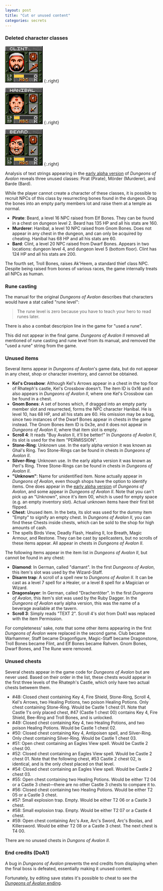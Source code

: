 ```yaml
---
layout: post
title: "Cut or unused content"
categories: secrets
---
```


### Deleted character classes

![Clint](../images/npc_clint.png "Clint")
{:.right}

![Hanibal](../images/npc_hanibal.png "Hanibal")
{:.right}

![Beard](../images/npc_beard.png "Beard")
{:.right}

Analysis of text strings appearing in the
[early alpha version](../secrets/early-alpha-version) of _Dungeons of Avalon_
reveals three unused classes: Pirat (Pirate), M&ouml;rder (Murderer), and
Barde (Bard).

While the player cannot create a character of these classes, it is possible to
recruit NPCs of this class by resurrecting bones found in the dungeon. Drag the
bones into an empty party members lot and raise them at a temple as normal.

* __Pirate__: Beard, a level 16 NPC raised from Elf Bones.
  They can be found in a chest on dungeon level 2.
  Beard has 135 HP and all his stats are 160.
* __Murderer__: Hanibal, a level 10 NPC raised from Gnom Bones.
  Does not appear in any chest in the dungeon, and can only be acquired by
  cheating.
  Hanibal has 68 HP and all his stats are 60.
* __Bard__: Clint, a level 20 NPC raised from Dwarf Bones. Appears in two
  locations: dungeon level 4, and dungeon level 5 (bottom floor).
  Clint has 124 HP and all his stats are 200.

The fourth set, Troll Bones, raises Ak'Heem, a standard thief class NPC.
Despite being raised from bones of various races, the game internally treats all
NPCs as human.

### Rune casting

The manual for the original _Dungeons of Avalon_ describes that characters would
have a stat called "rune level":

> The rune level is zero because you have to teach your hero to read runes
> later.

There is also a combat descripion line in the game for "used a rune".

This did not appear in the final game. _Dungeons of Avalon II_ removed all
mentioned of rune casting and rune level from its manual, and removed the "used
a rune" string from the game.

### Unused items

Several items appear in _Dungeons of Avalon_'s game data, but do not appear in
any chest, shop or character inventory, and cannot be obtained.

* __Kel's Crossbow__: Although Kel's Arrows appear in a chest in the top floor
  of Rhateph's castle, Kel's Crossbow doesn't. The item ID is 0x16 and it also
  appears in _Dungeons of Avalon II_, where one Kel's Crossbow can be found
  in a chest.
* __Gnom Bones__: A set of bones which, if dragged into an empty party member
  slot and resurrected, forms the NPC character Hanibal. He is level 10,
  has 68 HP, and all his stats are 60. His omission may be a bug, since two
  instances of the Dwarf Bones appear in chests in the game instead.
  The Gnom Bones item ID is 0x3e, and it does not appear in
  _Dungeons of Avalon II_, where that item slot is empty.
* __Scroll 4__: It reads "Buy Avalon II, it'll be better!" In
  _Dungeons of Avalon II_, its slot is used for the item "PERMISSION".
* __Stone-Ring__: Unknown use.
  In the early alpha version it was known as Ghal's Ring.
  Two Stone-Rings can be found in chests in _Dungeons of Avalon II_.
* __Silver-Ring__: Unknown use.
  In the early alpha version it was known as Perl's Ring.
  Three Stone-Rings can be found in chests in _Dungeons of Avalon II_.
* __"Unknown"__: Name for unidentified item. None actually appear in
  _Dungeons of Avalon_, even though shops have the option to identify items.
  One does appear in the
  [early alpha version](../secrets/early-alpha-version.html)
  of _Dungeons of Avalon_, and some appear in _Dungeons of Avalon II_.
  Note that you can't pick up an "Unknown", since it's item 00, which is used
  for empty space (e.g. an empty inventory slot). Actual unknown items have
  their first bit flipped.
* __Chest__: Unused item.
  In the beta, its slot was used for the dummy item "Empty" to signify an
  empty chest.
  In _Dungeons of Avalon II_, you can find these Chests inside chests, which
  can be sold to the shop for high amounts of cash.
* The spells Birds View, Deadly Flash, Healing II, Ice Breath, Magic Armour, and
  Restone. They can be cast by spellcasters, but no scrolls of these items
  appear.
  All appear in chests in _Dungeons of Avalon II_.

The following items appear in the item list in _Dungeons of Avalon II_, but
cannot be found in any chest:

* __Diamond__: In German, called "diamant".
  In the first _Dungeons of Avalon_, this item's slot was used by the 
  Wizard-Staff.
* __Disarm trap__: A scroll of a spell new to _Dungeons of Avalon II_.
  It can be cast as a level 7 spell for a Healer, or a level 8 spell for
  a Magician or Wizard.
* __Dragonslayer__: In German, called "Drachent&ouml;ter".
  In the first _Dungeons of Avalon_, this item's slot was used by the 
  Ruby Dagger.
  In the _Dungeons of Avalon_ early alpha version, this was the name of a
  beverage available at the tavern.
* __Scroll 3__: Simply reads "TEXT 2". Scroll 4's slot from DoA1 was replaced
  with the item Permission.

For completeness' sake, note that some other items appearing in the first
_Dungeons of Avalon_ were replaced in the second game. Club became Warhammer,
Staff became Dragonfigure, Magic-Staff became Dragonstone, Troll Bones became
Flint, and Elf Bones became Rahven. Gnom Bones, Dwarf Bones, and The Rune were
removed.

### Unused chests

Several chests appear in the game code for _Dungeons of Avalon_ but are never
used. Based on their order in the list, these chests would appear in the first
three levels of the Rhateph's Castle, which only have two actual chests betweem
them.

* #48: Closed chest containing Key 4, Fire Shield, Stone-Ring, Scroll 4, Kel's
  Arrows, two Healing Potions, two poison Healing Potions.
  Only chest containing Stone-Ring.
  Would be Castle 1 chest 01.
  Note that Castle 1's only placed chest, #47 (Castle 1 chest 00) contains Key 4,
  Fire Shield, Bee-Ring and Troll Bones, and is unlocked.
* #49: Closed chest containing Key 4, two Healing Potions, and two poison
  Healing Potions.
  Would be Castle 1 chest 02.
* #50: Closed chest containing Key 4, Antipoisen spell, and Silver-Ring.
  Only chest containing Silver-Ring.
  Would be Castle 1 chest 03.
* #51: Open chest containing an Eagles View spell.
  Would be Castle 2 chest 00.
* #52: Closed chest containing an Eagles View spell.
  Would be Castle 2 chest 01.
  Note that the following chest, #53 Castle 2 chest 02, is identical, and is the
  only chest placed on that level.
* #54: Closed chest containing an Eagles View spell.
  Would be Castle 2 chest 03.
* #55: Open chest containing two Healing Potions.
  Would be either T2 04 or a Castle 3 chest&mdash;there are no other Castle 3
  chests to compare it to.
* #56: Closed chest containing two Healing Potions.
  Would be either T2 05 or a Castle 3 chest.
* #57: Small explosion trap. Empty.
  Would be either T2 06 or a Castle 3 chest.
* #58: Small explosion trap. Empty.
  Would be either T2 07 or a Castle 4 chest.
* #59: Open chest containing Arc's Axe, Arc's Sword, Arc's Boolas, and
  Killersword.
  Would be either T2 08 or a Castle 3 chest.
  The next chest is T4 00.

There are no unused chests in _Dungons of Avalon II_.

### End credits (DoA1)

A bug in _Dungeons of Avalon_ prevents the end credits from displaying when the
final boss is defeated, essentially making it unused content.

Fortunately, by editing save states it's possible to cheat to see the
[_Dungeons of Avalon_ ending](../secrets/doa1-ending.html).

